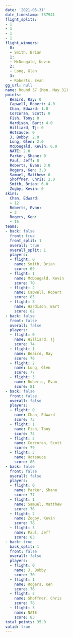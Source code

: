 ```yaml
---
date: '2021-05-31'
date_timestamp: 737941
flight_splits:
- 1
- 1
- 1
- 1
flight_winners:
  0:
  - Smith, Brian
  1:
  - McDougald, Kevin
  2:
  - Long, Glen
  3:
  - Roberts, Evan
gg_url: null
name: Round 37 (Mon, May 31)
points:
  Beaird, Ray: 0
  Capwell, Robert: 4.0
  Chan, Edward: 1.0
  Corcoran, Scott: 0
  Fish, Tony: 0
  Hardison, Bart: 4.0
  Hilliard, Tj: 0
  Hotsauce: 0
  J, Bobby: 2.0
  Long, Glen: 2.0
  McDougald, Kevin: 6.0
  NATE: 2.0
  Parker, Shane: 0
  Paul, Jeff: 0
  Roberts, Evan: 3.0
  Rogers, Ken: 3.0
  Samuel, Matthew: 0
  Shoffner, Chris: 2.0
  Smith, Brian: 6.0
  Zogby, Kevin: 0
skins:
  Chan, Edward:
  - 12
  Roberts, Evan:
  - 3
  Rogers, Ken:
  - 15
teams:
- back: false
  front: true
  front_split: 1
  overall: true
  overall_split: 1
  players:
  - flight: 0
    name: Smith, Brian
    score: 69
  - flight: 1
    name: McDougald, Kevin
    score: 70
  - flight: 2
    name: Capwell, Robert
    score: 85
  - flight: 3
    name: Hardison, Bart
    score: 82
- back: false
  front: false
  overall: false
  players:
  - flight: 0
    name: Hilliard, Tj
    score: 74
  - flight: 1
    name: Beaird, Ray
    score: 76
  - flight: 2
    name: Long, Glen
    score: 77
  - flight: 3
    name: Roberts, Evan
    score: 81
- back: false
  front: false
  overall: false
  players:
  - flight: 0
    name: Chan, Edward
    score: 73
  - flight: 1
    name: Fish, Tony
    score: 74
  - flight: 2
    name: Corcoran, Scott
    score: 79
  - flight: 3
    name: Hotsauce
    score: 86
- back: false
  front: false
  overall: false
  players:
  - flight: 0
    name: Parker, Shane
    score: 77
  - flight: 1
    name: Samuel, Matthew
    score: 76
  - flight: 2
    name: Zogby, Kevin
    score: 78
  - flight: 3
    name: Paul, Jeff
    score: 83
- back: true
  back_split: 1
  front: false
  overall: false
  players:
  - flight: 0
    name: J, Bobby
    score: 70
  - flight: 1
    name: Rogers, Ken
    score: 76
  - flight: 2
    name: Shoffner, Chris
    score: 78
  - flight: 3
    name: NATE
    score: 83
total_points: 35.0
valid: true
---
```

